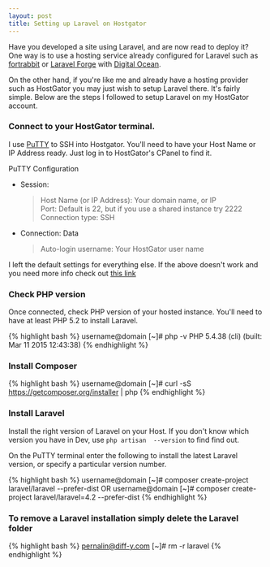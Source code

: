 ```yaml
---
layout: post
title: Setting up Laravel on Hostgator
---
```


Have you developed a site using Laravel, and are now read to deploy it? One way is to use a 
hosting service already configured for Laravel such as [fortrabbit](http://www.fortrabbit.com/) or [Laravel Forge](https://forge.laravel.com/) with [Digital Ocean](https://www.digitalocean.com/).

On the other hand, if you're like me and already have a hosting provider such as HostGator you may just wish to setup 
Laravel there. It's fairly simple. Below are the steps I followed to setup Laravel on my HostGator 
account.

### Connect to your HostGator terminal. 
I use [PuTTY](http://www.putty.org/) to SSH into Hostgator. You'll need to have your Host 
Name or IP Address ready. Just log in to HostGator's CPanel to find it.

PuTTY Configuration

*    Session:  
     > Host Name (or IP Address): Your domain name, or IP  
     > Port: Default is 22, but if you use a shared instance try 2222  
     > Connection type: SSH  
*    Connection: Data  
     > Auto-login username: Your HostGator user name  
     
I left the default settings for everything else. If the above doesn't work and you need more info check out [this 
link](https://support.hostgator.com/articles/specialized-help/technical/ssh-keying-through-putty-on-windows-or-linux)

### Check PHP version

Once connected, check PHP version of your hosted instance. You'll need to have at least PHP 5.2 to install Laravel.

{% highlight bash %}
username@domain [~]# php -v
PHP 5.4.38 (cli) (built: Mar 11 2015 12:43:38)
{% endhighlight %}  

### Install Composer
{% highlight bash %}
username@domain [~]# curl -sS https://getcomposer.org/installer | php
{% endhighlight %}  

### Install Laravel
Install the right version of Laravel on your Host. If you don't know which version you have in Dev, use `php artisan 
--version` to find find out.

On the PuTTY terminal enter the following to install the latest Laravel version, or specify a particular version number.

{% highlight bash %}
username@domain [~]# composer create-project laravel/laravel --prefer-dist
OR
username@domain [~]# composer create-project laravel/laravel=4.2 --prefer-dist
{% endhighlight %}  



### To remove a Laravel installation simply delete the Laravel folder
{% highlight bash %}
pernalin@diff-y.com [~]# rm -r laravel
{% endhighlight %}  
